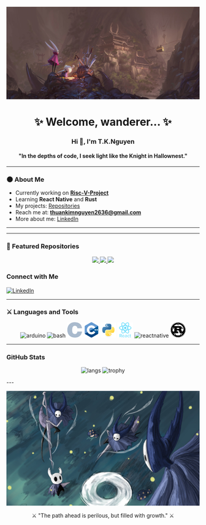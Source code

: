 <!-- Banner -->
<p align="center">
  <img src="img/hornet1.jpg" alt="Hollow Knight Banner" width="800"/>
</p>

<h1 align="center">✨ Welcome, wanderer... ✨</h1>
<h3 align="center">Hi 👋, I'm T.K.Nguyen</h3>
<h4 align="center">"In the depths of code, I seek light like the Knight in Hallownest."</h4>

---

### 🌑 About Me
- Currently working on **[Risc-V-Project](https://github.com/T-K-Nguyen/Risc-V-Project)**
- Learning **React Native** and **Rust**
- My projects: [Repositories](https://github.com/T-K-Nguyen?tab=repositories)
- Reach me at: **thuankimnguyen2636@gmail.com**
- More about me: [LinkedIn](https://www.linkedin.com/in/thuan-nguyen-157624345/)

---
---

### 📂 Featured Repositories
<p align="center">
  <a href="https://github.com/T-K-Nguyen/Risc-V-Project">
    <img src="https://github-readme-stats.vercel.app/api/pin/?username=T-K-Nguyen&repo=Risc-V-Project&theme=tokyonight" />
  </a>
  <a href="https://github.com/T-K-Nguyen/STA_Project">
    <img src="https://github-readme-stats.vercel.app/api/pin/?username=T-K-Nguyen&repo=STA_Project&theme=tokyonight" />
  </a>
  <a href="https://github.com/T-K-Nguyen/HCMUT_Study_Place">
    <img src="https://github-readme-stats.vercel.app/api/pin/?username=T-K-Nguyen&repo=HCMUT_Study_Place&theme=tokyonight" />
  </a>
</p>

### Connect with Me
<p align="left">
<a href="https://linkedin.com/in/thuan nguyen" target="blank">
  <img align="center" src="https://raw.githubusercontent.com/rahuldkjain/github-profile-readme-generator/master/src/images/icons/Social/linked-in-alt.svg" alt="LinkedIn" height="30" width="40" />
</a>
</p>

---

### ⚔️ Languages and Tools
<p align="center">
  <!-- You already had icons; I just center them and keep dark aesthetic -->
  <img src="https://cdn.worldvectorlogo.com/logos/arduino-1.svg" alt="arduino" width="40" height="40"/> 
  <img src="https://www.vectorlogo.zone/logos/gnu_bash/gnu_bash-icon.svg" alt="bash" width="40" height="40"/> 
  <img src="https://raw.githubusercontent.com/devicons/devicon/master/icons/c/c-original.svg" alt="c" width="40" height="40"/> 
  <img src="https://raw.githubusercontent.com/devicons/devicon/master/icons/cplusplus/cplusplus-original.svg" alt="cpp" width="40" height="40"/> 
  <img src="https://raw.githubusercontent.com/devicons/devicon/master/icons/python/python-original.svg" alt="python" width="40" height="40"/> 
  <img src="https://raw.githubusercontent.com/devicons/devicon/master/icons/react/react-original-wordmark.svg" alt="react" width="40" height="40"/> 
  <img src="https://reactnative.dev/img/header_logo.svg" alt="reactnative" width="40" height="40"/> 
  <img src="https://raw.githubusercontent.com/devicons/devicon/master/icons/rust/rust-plain.svg" alt="rust" width="40" height="40"/> 
  <!-- add others if needed -->
</p>

---

### GitHub Stats
<p align="center">
  <img src="https://github-readme-stats.vercel.app/api/top-langs?username=t-k-nguyen&show_icons=true&locale=en&layout=compact&theme=tokyonight" alt="langs"/>
  <img src="https://github-profile-trophy.vercel.app/?username=t-k-nguyen&theme=darkhub" alt="trophy" width="650"/>
</p>
---

<p align="center">
  <img src="img/mantis1.jpg" width="800" alt="Hornet Hollow Knight Pixel Art"/>
</p>

<p align="center">⚔️ "The path ahead is perilous, but filled with growth." ⚔️</p>
